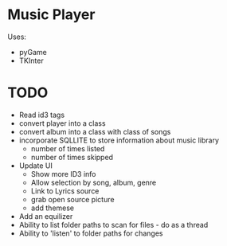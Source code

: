 # Music Player

Uses:
- pyGame
- TKInter

# TODO

- Read id3 tags
- convert player into a class
- convert album into a class with class of songs
- incorporate SQLLITE to store information about music library
  - number of times listed
  - number of times skipped
- Update UI
  - Show more ID3 info
  - Allow selection by song, album, genre
  - Link to Lyrics source
  - grab open source picture
  - add themese
- Add an equilizer
- Ability to list folder paths to scan for files - do as a thread
- Ability to 'listen' to folder paths for changes